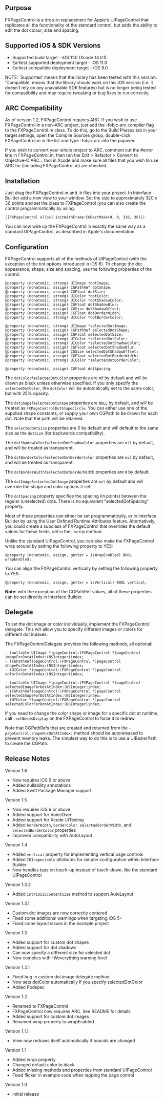 Purpose
--------------

FXPageControl is a drop-in replacement for Apple's UIPageControl that replicates all the functionality of the standard control, but adds the ability to edit the dot colour, size and spacing.


Supported iOS & SDK Versions
-----------------------------

* Supported build target - iOS 11.0 (Xcode 14.0.1)
* Earliest supported deployment target - iOS 11.0
* Earliest compatible deployment target - iOS 9.0

NOTE: 'Supported' means that the library has been tested with this version. 'Compatible' means that the library should work on this iOS version (i.e. it doesn't rely on any unavailable SDK features) but is no longer being tested for compatibility and may require tweaking or bug fixes to run correctly.


ARC Compatibility
------------------

As of version 1.2, FXPageControl requires ARC. If you wish to use FXPageControl in a non-ARC project, just add the -fobjc-arc compiler flag to the FXPageControl.m class. To do this, go to the Build Phases tab in your target settings, open the Compile Sources group, double-click FXPageControl.m in the list and type -fobjc-arc into the popover.

If you wish to convert your whole project to ARC, comment out the #error line in FXPageControl.m, then run the Edit > Refactor > Convert to Objective-C ARC... tool in Xcode and make sure all files that you wish to use ARC for (including FXPageControl.m) are checked.


Installation
--------------

Just drag the FXPageControl.m and .h files into your project. In Interface Builder add a new view to your window. Set the size to approximately 320 x 36 points and set the class to FXPageControl (you can also create the control programmatically by using:

    [[FXPageControl alloc] initWithFrame:CGRectMake(0, 0, 320, 36)])

You can now wire up the FXPageControl in exactly the same way as a standard UIPageControl, as described in Apple's documentation.


Configuration
---------------

FXPageControl supports all of the methods of UIPageControl (with the exception of the tint options introduced in iOS 6). To change the dot appearance, shape, size and spacing, use the following properties of the control:

    @property (nonatomic, strong) UIImage *dotImage;
    @property (nonatomic, assign) CGPathRef dotShape;
    @property (nonatomic, assign) CGFloat dotSize;
    @property (nonatomic, strong) UIColor *dotColor;
    @property (nonatomic, strong) UIColor *dotShadowColor;
    @property (nonatomic, assign) CGFloat dotShadowBlur;
    @property (nonatomic, assign) CGSize dotShadowOffset;
    @property (nonatomic, assign) CGFloat dotBorderWidth;
    @property (nonatomic, strong) UIColor *dotBorderColor;
    
    @property (nonatomic, strong) UIImage *selectedDotImage;
    @property (nonatomic, assign) CGPathRef selectedDotShape;
    @property (nonatomic, assign) CGFloat selectedDotSize;
    @property (nonatomic, strong) UIColor *selectedDotColor;
    @property (nonatomic, strong) UIColor *selectedDotShadowColor;
    @property (nonatomic, assign) CGFloat selectedDotShadowBlur;
    @property (nonatomic, assign) CGSize selectedDotShadowOffset;
    @property (nonatomic, assign) CGFloat selectedDotBorderWidth;
    @property (nonatomic, strong) UIColor *selectedDotBorderColor;
    
    @property (nonatomic, assign) CGFloat dotSpacing;

The `dotColor`/`selectedDotColor` properties are nil by default and will be drawn as black unless otherwise specified. If you only specify the `selectedDotColor`, the `dotColor` will be automatically set to the same color, but with 25% opacity.
 
The `dotShape`/`selectedDotShape` properties are `NULL` by default, and will be treated as `FXPageControlDotShapeCircle`. You can either use one of the supplied shape constants, or supply your own CGPath to be drawn for each dot. Note that the path will be retained.

The `selectedDotSize` properties are 0 by default and will default to the same size as the `dotSize` (for backwards compatibility).

The `dotShadowColor`/`selectedDotShadowColor` properties are `nil` by default, and will be treated as transparent.

The `dotBorderColor`/`selectedDotBorderColor` properties are `nil` by default, and will be treated as transparent.

The `dotBorderWidth`/`selectedDotBorderWidth` properties are `0` by default.

The `dotImage`/`selectedDotImage` properties are `nil` by default and will override the shape and color options if set.

The `dotSpacing` property specifies the spacing (in points) between the regular (unselected) dots. There is no equivalent "selectedDotSpacing" property.

Most of these properties can either be set programmatically, or in Interface Builder by using the User Defined Runtime Attributes feature. Alternatively, you could create a subclass of FXPageControl that overrides the default values for these fields, set in the `-setUp` method.

Unlike the standard UIPageControl, you can also make the FXPageControl wrap around by setting the following property to YES:

	@property (nonatomic, assign, getter = isWrapEnabled) BOOL wrapEnabled;

You can align the FXPageControl vertically by setting the following property to YES:

    @property (nonatomic, assign, getter = isVertical) BOOL vertical;

**Note:** with the exception of the CGPathRef values, all of these properties can be set directly in Interface Builder.
	

Delegate
------------

To set the dot image or color individually, implement the FXPageControl delegate. This will allow you to specify different images or colors for different dot indexes.

The FXPageControlDelegate provides the following methods, all optional:

    - (nullable UIImage *)pageControl:(FXPageControl *)pageControl imageForDotAtIndex:(NSInteger)index;
    - (CGPathRef)pageControl:(FXPageControl *)pageControl shapeForDotAtIndex:(NSInteger)index;
    - (UIColor *)pageControl:(FXPageControl *)pageControl colorForDotAtIndex:(NSInteger)index;
    
    - (nullable UIImage *)pageControl:(FXPageControl *)pageControl selectedImageForDotAtIndex:(NSInteger)index;
    - (CGPathRef)pageControl:(FXPageControl *)pageControl selectedShapeForDotAtIndex:(NSInteger)index;
    - (UIColor *)pageControl:(FXPageControl *)pageControl selectedColorForDotAtIndex:(NSInteger)index;

If you need to change the color shape or image for a specific dot at runtime, call `-setNeedsDisplay` on the FXPageControl to force it to redraw.

Note that CGPathRefs that are created and returned from the `-pageControl:shapeForDotAtIndex:` method should be autoreleased to prevent memory leaks. The simplest way to do this is to use a UIBezierPath to create the CGPath.


Release Notes
--------------

Version 1.6

- Now requires iOS 9 or above
- Added nullability annotations
- Added Swift Package Manager support

Version 1.5

- Now requires iOS 6 or above
- Added support for VoiceOver
- Added support for Xcode UITesting
- Added `borderWidth`, `borderColor`, `selectedBorderWidth`, and `selectedBorderColor` properties
- Improved compatibility with AutoLayout

Version 1.4

- Added `vertical` property for implementing vertical page controls
- Added `IBInspectable` attributes for simpler configuration within Interface Builder
- Now handles taps on touch-up instead of touch-down, like the standard UIPageControl

Version 1.3.2

- Added `intrinsicContentSize` method to support AutoLayout

Version 1.3.1

- Custom dot images are now correctly centered
- Fixed some additional warnings when targeting iOS 5+
- Fixed some layout issues in the example project

Version 1.3

- Added support for custom dot shapes
- Added support for dot shadows
- Can now specify a different size for selected dot
- Now complies with -Weverything warning level

Version 1.2.1

- Fixed bug in custom dot image delegate method
- Now sets dotColor automatically if you specify selectedDotColor
- Added Podspec

Version 1.2

- Renamed to FXPageControl
- FXPageControl now requires ARC. See README for details
- Added support for custom dot images
- Renamed wrap property to wrapEnabled

Version 1.1.1

- View now redraws itself automatically if bounds are changed

Version 1.1

- Added wrap property
- Changed default color to black
- Added missing methods and properties from standard UIPageControl
- Fixed flicker in example code when tapping the page control

Version 1.0

- Initial release